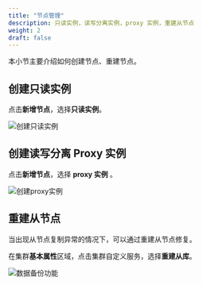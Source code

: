 ```yaml
---
title: "节点管理"
description: 只读实例，读写分离实例，proxy 实例，重建从节点
weight: 2
draft: false
---
```



本小节主要介绍如何创建节点、重建节点。

## 创建只读实例

  点击**新增节点**，选择**只读实例**。

  ![创建只读实例](../../_images/add_ri.png)

## 创建读写分离 Proxy 实例

  点击**新增节点**，选择 **proxy 实例** 。

  ![创建proxy实例](../../_images/add_proxy.png)

## 重建从节点

  当出现从节点复制异常的情况下，可以通过重建从节点修复。

  在集群**基本属性**区域，点击集群自定义服务，选择**重建从库**。

  ![数据备份功能](../../_images/pg_rebuildStandby.png)

